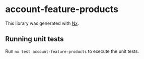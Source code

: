 # account-feature-products

This library was generated with [Nx](https://nx.dev).

## Running unit tests

Run `nx test account-feature-products` to execute the unit tests.
